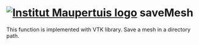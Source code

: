  [![Institut Maupertuis logo](https://avatars1.githubusercontent.com/u/12760694?v=3&s=80)](http://www.institutmaupertuis.fr) saveMesh
===

This function is implemented with VTK library. Save a mesh in a directory path.
